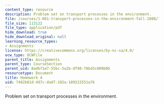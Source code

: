 ```yaml
---
content_type: resource
description: Problem set on transport processes in the environment.
file: /courses/1-061-transport-processes-in-the-environment-fall-2008/7402b81d497cdad7102a189222551a76_f02homework4.pdf
file_size: 113122
file_type: application/pdf
hide_download: true
hide_download_original: null
learning_resource_types:
- Assignments
license: https://creativecommons.org/licenses/by-nc-sa/4.0/
ocw_type: OCWFile
parent_title: Assignments
parent_type: CourseSection
parent_uid: 8adb71e7-55bc-5a2b-df98-f8bd3c809b0b
resourcetype: Document
title: Homework 4
uid: 7402b81d-497c-dad7-102a-189222551a76
---
```

Problem set on transport processes in the environment.